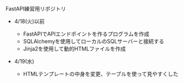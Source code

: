 FastAPI練習用リポジトリ

- 4/18(火)以前
  - FastAPIでAPIエンドポイントを作るプログラムを作成
  - SQLAlchemyを使用してローカルのSQLサーバーと接続する
  - Jinja2を使用して動的HTMLファイルを作成

- 4/19(水)
  - HTMLテンプレートの中身を変更、テーブルを使って見やすくした